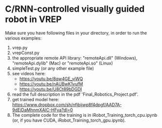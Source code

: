 # C/RNN-controlled visually guided robot in VREP

Make sure you have following files in your directory, in order to run the various examples:

1. vrep.py
2. vrepConst.py
3. the appropriate remote API library: "remoteApi.dll" (Windows), "remoteApi.dylib" (Mac) or "remoteApi.so" (Linux)
4. simpleTest.py (or any other example file)
5. see videos here:
	- https://youtu.be/8qw4GE_yjWQ
	- https://youtu.be/nAUBwK1vufM
	- https://youtu.be/U8Ct89bDGDI
6. read the full description in the pdf 'Final_Robotics_Project.pdf'.
7. get trained model here: https://www.dropbox.com/sh/nfjbijwp8f4dpgf/AAD7A-9dEjDaMhnmXAlC-HFya?dl=0
8. The complete code for the training is in iRobot_Training_torch_cpu.ipynb (or, if you have CUDA, iRobot_Training_torch_gpu.ipynb).
